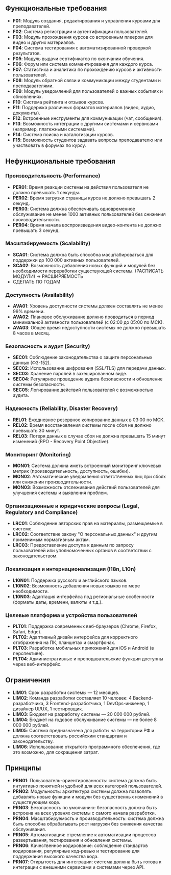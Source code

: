 ## Функциональные требования

- **F01**: Модуль создания, редактирования и управления курсами для преподавателей.
- **F02**: Система регистрации и аутентификации пользователей.
- **F03**: Модуль прохождения курсов со встроенным плеером для видео и других материалов.
- **F04**: Система тестирования с автоматизированной проверкой результатов.
- **F05**: Модуль выдачи сертификатов по окончании обучения.
- **F06**: Форум или система комментирования для каждого курса.
- **F07**: Статистика и аналитика по прохождению курсов и активности пользователей.
- **F08**: Модуль обратной связи и коммуникации между студентами и преподавателями.
- **F09**: Модуль уведомлений для пользователей о важных событиях и обновлениях.
- **F10**: Система рейтинга и отзывов курсов.
- **F11**: Поддержка различных форматов материалов (видео, аудио, документы).
- **F12**: Встроенные инструменты для коммуникации (чат, сообщения).
- **F13**: Возможность интеграции с другими системами и сервисами (например, платежными системами).
- **F14**: Система поиска и каталогизации курсов.
- **F15**: Возможность студентов задавать вопросы преподавателю или участвовать в форумах по курсу.

## Нефункциональные требования

### Производительность (Performance)

- **PER01**: Время реакции системы на действия пользователя не должно превышать 1 секунды.
- **PER02**: Время загрузки страницы курса не должно превышать 2 секунд.
- **PER03**: Система должна обеспечивать одновременное обслуживание не менее 1000 активных пользователей без снижения производительности.
- **PER04**: Время начала воспроизведения видео-контента не должно превышать 3 секунд.

### Масштабируемость (Scalability)

- **SCA01**: Система должна быть способна масштабироваться для поддержки до 100 000 активных пользователей.
- **SCA02**: Возможность добавления новых функций и модулей без необходимости переработки существующей системы. (РАСПИСАТЬ МОДУЛИ) -> РАСШИРЯЕМОСТЬ
- СДЕЛАТЬ ПО ГОДАМ

### Доступность (Availability)

- **AVA01**: Уровень доступности системы должен составлять не менее 99% времени.
- **AVA02**: Плановое обслуживание должно проводиться в период минимальной активности пользователей (с 02:00 до 05:00 по МСК).
- **AVA03**: Общее время недоступности системы не должно превышать 8 часов в месяц.

### Безопасность и аудит (Security)

- **SEC01**: Соблюдение законодательства о защите персональных данных (ФЗ-152).
- **SEC02**: Использование шифрования (SSL/TLS) для передачи данных.
- **SEC03**: Хранение паролей в захешированном виде.
- **SEC04**: Регулярное проведение аудита безопасности и обновление системы безопасности.
- **SEC05**: Логирование действий пользователей с возможностью аудита.

### Надежность (Reliability, Disaster Recovery)

- **REL01**: Ежедневное резервное копирование данных в 03:00 по МСК.
- **REL02**: Время восстановления системы после сбоя не должно превышать 30 минут.
- **REL03**: Потеря данных в случае сбоя не должна превышать 15 минут изменений (RPO - Recovery Point Objective).

### Мониторинг (Monitoring)

- **MON01**: Система должна иметь встроенный мониторинг ключевых метрик (производительность, доступность, ошибки).
- **MON02**: Автоматические уведомления ответственных лиц при сбоях или снижении производительности.
- **MON03**: Возможность отслеживания действий пользователей для улучшения системы и выявления проблем.

### Организационные и юридические вопросы (Legal, Regulatory and Compliance)

- **LRC01**: Соблюдение авторских прав на материалы, размещаемые в системе.
- **LRC02**: Соответствие закону "О персональных данных" и другим применимым нормативным актам.
- **LRC03**: Предоставление доступа к данным по запросу пользователей или уполномоченных органов в соответствии с законодательством.

### Локализация и интернационализация (I18n, L10n)

- **L10N01**: Поддержка русского и английского языков.
- **L10N02**: Возможность добавления новых языков по мере необходимости.
- **L10N03**: Адаптация интерфейса под региональные особенности (форматы даты, времени, валюты и т.д.).

### Целевые платформа и устройства пользователей

- **PLT01**: Поддержка современных веб-браузеров (Chrome, Firefox, Safari, Edge).
- **PLT02**: Адаптивный дизайн интерфейса для корректного отображения на ПК, планшетах и смартфонах.
- **PLT03**: Разработка мобильных приложений для iOS и Android (в перспективе).
- **PLT04**: Административные и преподавательские функции доступны через веб-интерфейс.

## Ограничения

- **LIM01**: Срок разработки системы — 12 месяцев.
- **LIM02**: Команда разработки составляет 10 человек: 4 Backend-разработчика, 3 Frontend-разработчика, 1 DevOps-инженер, 1 дизайнер UI/UX, 1 тестировщик.
- **LIM03**: Бюджет на разработку системы — 20 000 000 рублей.
- **LIM04**: Бюджет на годовое обслуживание системы — не более 8 000 000 рублей.
- **LIM05**: Система предназначена для работы на территории РФ и должна соответствовать российским стандартам и законодательству.
- **LIM06**: Использование открытого программного обеспечения, где это возможно, для сокращения затрат.

## Принципы

- **PRN01**: Пользователь-ориентированность: система должна быть интуитивно понятной и удобной для всех категорий пользователей.
- **PRN02**: Модульность: архитектура системы должна позволять добавлять новые функции и модули без существенных изменений в существующем коде.
- **PRN03**: Безопасность по умолчанию: безопасность должна быть встроена на всех уровнях системы с самого начала разработки.
- **PRN04**: Масштабируемость и производительность: система должна быть способна обрабатывать рост нагрузки без снижения качества обслуживания.
- **PRN05**: Автоматизация: стремление к автоматизации процессов развертывания, тестирования и обновления системы.
- **PRN06**: Качественное кодирование: соблюдение стандартов кодирования, регулярные код-ревью и тестирование для поддержания высокого качества кода.
- **PRN07**: Открытость для интеграции: система должна быть готова к интеграции с внешними сервисами и системами через API.